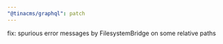 ```yaml
---
"@tinacms/graphql": patch
---
```


fix: spurious error messages by FilesystemBridge on some relative paths
